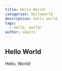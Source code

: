 ```yaml
---
title: Hello World!
categories: helloworld
description: hello world
tags:
  - hello, world!
author: okaits
---
```

## Hello World
Hello, World!